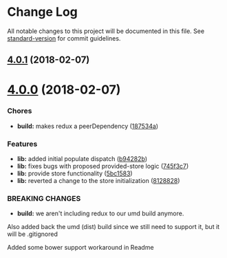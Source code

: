 # Change Log

All notable changes to this project will be documented in this file. See [standard-version](https://github.com/conventional-changelog/standard-version) for commit guidelines.

<a name="4.0.1"></a>
## [4.0.1](https://github.com/wbuchwalter/ng-redux/compare/v4.0.0...v4.0.1) (2018-02-07)



<a name="4.0.0"></a>
# [4.0.0](https://github.com/wbuchwalter/ng-redux/compare/3.5.2...4.0.0) (2018-02-07)


### Chores

* **build:** makes redux a peerDependency ([187534a](https://github.com/wbuchwalter/ng-redux/commit/187534a))


### Features

* **lib:** added initial populate dispatch ([b94282b](https://github.com/wbuchwalter/ng-redux/commit/b94282b))
* **lib:** fixes bugs with proposed provided-store logic ([745f3c7](https://github.com/wbuchwalter/ng-redux/commit/745f3c7))
* **lib:** provide store functionality ([5bc1583](https://github.com/wbuchwalter/ng-redux/commit/5bc1583))
* **lib:** reverted a change to the store initialization ([8128828](https://github.com/wbuchwalter/ng-redux/commit/8128828))


### BREAKING CHANGES

* **build:** we aren't including redux to our umd build anymore.

Also added back the umd (dist) build since we still need to support it,
but it will be .gitignored

Added some bower support workaround in Readme

